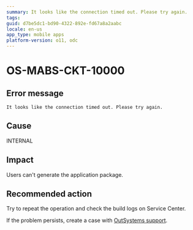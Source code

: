 ```yaml
---
summary: It looks like the connection timed out. Please try again.
tags:
guid: d7be5dc1-bd90-4322-892e-fd67a8a2aabc
locale: en-us
app_type: mobile apps
platform-version: o11, odc
---
```


# OS-MABS-CKT-10000

## Error message

`It looks like the connection timed out. Please try again.`

## Cause

INTERNAL

## Impact

Users can't generate the application package.

## Recommended action

Try to repeat the operation and check the build logs on Service Center.

If the problem persists, create a case with [OutSystems support](https://www.outsystems.com/support/portal/open-support-case?ErrorCode=OS-MABS-CKT-10000).
